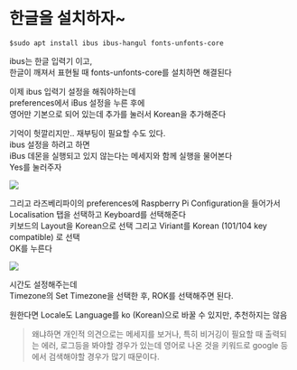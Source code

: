 # 한글을 설치하자~

```
$sudo apt install ibus ibus-hangul fonts-unfonts-core
```
ibus는 한글 입력기 이고,     
한글이 깨져서 표현될 때 fonts-unfonts-core를 설치하면 해결된다  

이제 ibus 입력기 설정을 해줘야하는데  
preferences에서 iBus 설정을 누른 후에   
영어만 기본으로 되어 있는데 추가를 눌러서 Korean을 추가해준다  

기억이 헛깔리지만.. 재부팅이 필요할 수도 있다.  
ibus 설정을 하려고 하면  
iBus 데몬을 실행되고 있지 않는다는 메세지와 함께 실행을 물어본다  
Yes를 눌러주자  

<img src=0>

그리고 
라즈베리파이의 preferences에 Raspberry Pi Configuration을 들어가서  
Localisation 탭을 선택하고
Keyboard를 선택해준다  
키보드의 Layout을 Korean으로 선택 그리고 
Viriant를 Korean (101/104 key compatible) 로 선택     
OK를 누른다  

<img src=1>

시간도 설정해주는데  
Timezone의 Set Timezone을 선택한 후, ROK를 선택해주면 된다.    

원한다면 Locale도 Language를 ko (Korean)으로 바꿀 수 있지만, 추천하지는 않음  

>왜냐하면 개인적 의견으로는 메세지를 보거나, 
특히 비거깅이 필요할 때 출력되는 에러, 로그등을 봐야할 경우가 있는데
영어로 나온 것을 키워드로 google 등에서 검색해야할 경우가 많기 때문이다.
